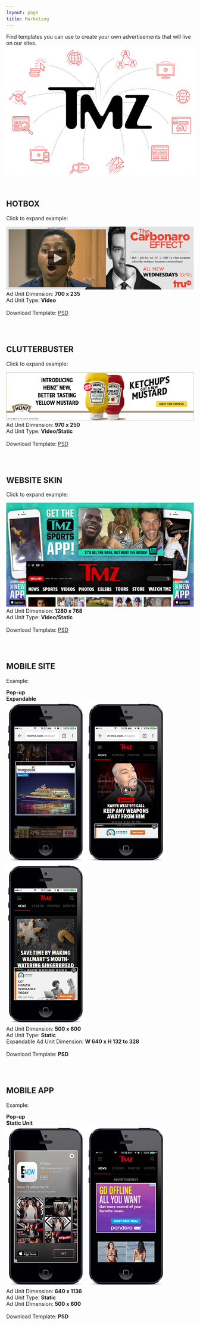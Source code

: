 ```yaml
---
layout: page
title: Marketing
---
```


Find templates you can use to create your own advertisements that will live on our sites.
<img src="/brand-resource/images/tmz-marketing-image.jpg" />

<br>

<h2 id="hot-box" class="header space-up">HOTBOX</h2>

Click to expand example: <br>

<a href="/brand-resource/images/hotbox-tmz-example-site.jpg" data-lightbox="lightbox-1" data-title="">
   <img class="center-block" src="/brand-resource/images/hotbox-tmz-example.jpg" />
</a>

<div class="panel bg-gray">
  <div class="pull-left">
      Ad Unit Dimension: <b>700 x 235</b>
  </div>
  <div class="pull-right">
        Ad Unit Type: <b>Video</b>
  </div>
  <div style="clear:both"></div>
  <br>
  <div class="text-center">
         Download Template: 
         <a class="download" href="/brand-resource/psd/fued_hotbox.psd" download="fued_hotbox.psd">PSD</a>
  </div>  
</div>

<br><br>

<h2 id="clutter-buster" class="header space-up">CLUTTERBUSTER</h2>

Click to expand example: <br>

<a href="/brand-resource/images/clutterbuster-tmz-example-site.jpg" data-lightbox="lightbox-2" data-title="">
    <img class="center-block" src="/brand-resource/images/clutterbuster-tmz-example.jpg" />
</a>

<div class="panel bg-gray">
  <div class="pull-left">
      Ad Unit Dimension: <b>970 x 250</b>
  </div>
  <div class="pull-right">
        Ad Unit Type: <b>Video/Static</b>
  </div>
  <div style="clear:both"></div>
  <br>
  <div class="text-center">
         Download Template: 
         <a class="download" href="/brand-resource/psd/clutterbuster.psd" download="clutterbuster.psd">PSD</a>
  </div>  
</div>

<br><br>

<h2 id="website-skin" class="header space-up">WEBSITE SKIN</h2>

Click to expand example: <br>

<a href="/brand-resource/images/skin-example-sitejpg728x435.jpg" data-lightbox="lightbox-3" data-title="">
    <img class="center-block" src="/brand-resource/images/skin-example-02698x386.jpg" />
</a>

<div class="panel bg-gray">
  <div class="pull-left">
      Ad Unit Dimension: <b>1280 x 768</b>
  </div>
  <div class="pull-right">
        Ad Unit Type: <b>Video/Static</b>
  </div>
  <div style="clear:both"></div>
  <br>
  <div class="text-center">
         Download Template: 
         <a class="download" href="/brand-resource/psd/Homepage-Skin-Ads-Template-1920x1080.psd" download="Homepage-Skin-Ads-Template-1920x1080.psd">PSD</a>
  </div>  
</div>

<br><br>

<h2 id="mobile-site" class="header space-up">MOBILE SITE</h2>

Example:

<div class="mobile-img-title mobile-site">
  <div class="pull-left"><b>Pop-up</b></div>
  <div class="pull-left"><b>Expandable</b></div>
  <div style="clear:both"></div> 
</div>

<div class="center-block mobile-site">  
      <img class="pull-left" src="/brand-resource/images/iphone-mobile-site-image-03212x432.jpg" />
      <img class="pull-right" src="/brand-resource/images/iphone-mobile-site-image-02212x432.jpg" />
      <img class="pull-right" src="/brand-resource/images/iphone-mobile-site-image-01212x432.jpg" />
      <div style="clear:both"></div> 
</div>

<div class="panel bg-gray">
  <div class="pull-left">
      Ad Unit Dimension: <b>500 x 600</b>
  </div>
  <div class="pull-right">
        Ad Unit Type: <b>Static</b>
  </div>
  <div style="clear:both"></div>
  
  <div>
      Expandable Ad Unit Dimension: <b>W 640 x H 132 to 328</b>
  </div>  
  <br>
  <div class="text-center hidden">
         Download Template: <b>PSD</b>
  </div>  
</div>

<br><br>

<h2 id="mobile-app" class="header space-up">MOBILE APP</h2>

Example:

<div class="mobile-img-title ">
  <div class="pull-left text-center"><b>Pop-up</b></div>
  <div class="pull-left text-center"><b>Static Unit</b></div>
  <div style="clear:both"></div> 
</div>

<div class="center-block mobile-app-img">     
      <img class="pull-left" src="/brand-resource/images/iphone-mobile-app-image-02212x432.jpg" />
      <img class="pull-left" src="/brand-resource/images/iphone-mobile-app-image-01212x432.jpg" />
      <div style="clear:both"></div> 
</div>

<div class="panel bg-gray">
  <div class="pull-left">
      Ad Unit Dimension: <b>640 x 1136</b>
  </div>
  <div class="pull-right">
        Ad Unit Type: <b>Static</b>
  </div>
  <div style="clear:both"></div>
  
  <div>
      Ad Unit Dimension: <b>500 x 600</b>
  </div>  
  <br>
  <div class="text-center hidden">
         Download Template: <b>PSD</b>
  </div>  
</div>